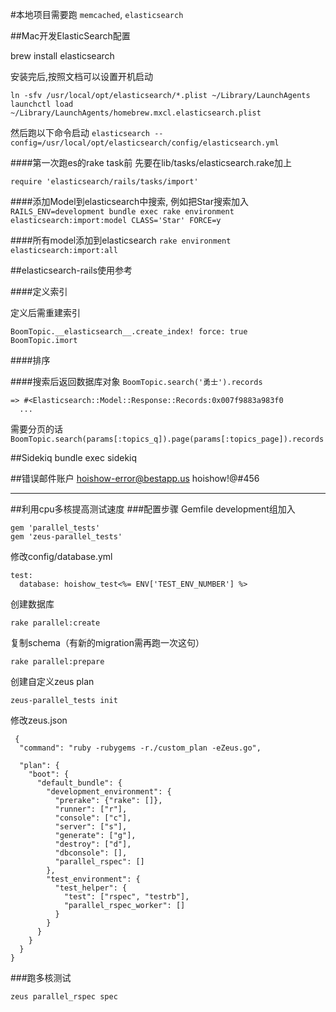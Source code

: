 #本地项目需要跑 `memcached`, `elasticsearch`

##Mac开发ElasticSearch配置

brew install elasticsearch

安装完后,按照文档可以设置开机启动

```
ln -sfv /usr/local/opt/elasticsearch/*.plist ~/Library/LaunchAgents
launchctl load ~/Library/LaunchAgents/homebrew.mxcl.elasticsearch.plist
```

然后跑以下命令启动
`elasticsearch --config=/usr/local/opt/elasticsearch/config/elasticsearch.yml`

####第一次跑es的rake task前
先要在lib/tasks/elasticsearch.rake加上

`require 'elasticsearch/rails/tasks/import'`

####添加Model到elasticsearch中搜索, 例如把Star搜索加入
`RAILS_ENV=development bundle exec rake environment elasticsearch:import:model CLASS='Star' FORCE=y`

####所有model添加到elasticsearch
`rake environment elasticsearch:import:all`

##elasticsearch-rails使用参考

####定义索引

定义后需重建索引
```
BoomTopic.__elasticsearch__.create_index! force: true
BoomTopic.imort
```

####排序

####搜索后返回数据库对象
`BoomTopic.search('勇士').records`

```
=> #<Elasticsearch::Model::Response::Records:0x007f9883a983f0 
  ... 
```
需要分页的话
`BoomTopic.search(params[:topics_q]).page(params[:topics_page]).records`

##Sidekiq
bundle exec sidekiq

##错误邮件账户
hoishow-error@bestapp.us
hoishow!@#456

----

##利用cpu多核提高测试速度
###配置步骤
Gemfile development组加入
```
gem 'parallel_tests'
gem 'zeus-parallel_tests'
```
修改config/database.yml
```
test:
  database: hoishow_test<%= ENV['TEST_ENV_NUMBER'] %>
```
创建数据库
```
rake parallel:create
```
复制schema（有新的migration需再跑一次这句）
```
rake parallel:prepare
```
创建自定义zeus plan
```
zeus-parallel_tests init
```
修改zeus.json
```
 {
  "command": "ruby -rubygems -r./custom_plan -eZeus.go",

  "plan": {
    "boot": {
      "default_bundle": {
        "development_environment": {
          "prerake": {"rake": []},
          "runner": ["r"],
          "console": ["c"],
          "server": ["s"],
          "generate": ["g"],
          "destroy": ["d"],
          "dbconsole": [],
          "parallel_rspec": []
        },
        "test_environment": {
          "test_helper": {
            "test": ["rspec", "testrb"],
            "parallel_rspec_worker": []
          }
        }
      }
    }
  }
} 
```
###跑多核测试
```
zeus parallel_rspec spec
```
